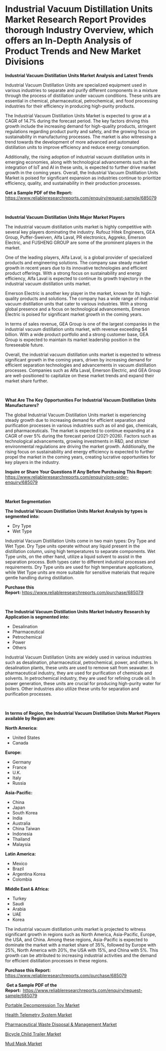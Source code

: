 <p><h1>Industrial Vacuum Distillation Units Market Research Report Provides thorough Industry Overview, which offers an In-Depth Analysis of Product Trends and New Market Divisions</h1></p><p><strong>Industrial Vacuum Distillation Units Market Analysis and Latest Trends</strong></p>
<p><p>Industrial Vacuum Distillation Units are specialized equipment used in various industries to separate and purify different components in a mixture through the process of distillation under vacuum conditions. These units are essential in chemical, pharmaceutical, petrochemical, and food processing industries for their efficiency in producing high-purity products.</p><p>The Industrial Vacuum Distillation Units Market is expected to grow at a CAGR of 14.7% during the forecast period. The key factors driving this growth include the increasing demand for high-quality products, stringent regulations regarding product purity and safety, and the growing focus on sustainability in manufacturing processes. The market is also witnessing a trend towards the development of more advanced and automated distillation units to improve efficiency and reduce energy consumption.</p><p>Additionally, the rising adoption of industrial vacuum distillation units in emerging economies, along with technological advancements such as the integration of IoT and AI in these units, is expected to further drive market growth in the coming years. Overall, the Industrial Vacuum Distillation Units Market is poised for significant expansion as industries continue to prioritize efficiency, quality, and sustainability in their production processes.</p></p>
<p><strong>Get a Sample PDF of the Report:&nbsp;</strong> <a href="https://www.reliableresearchreports.com/enquiry/request-sample/685079">https://www.reliableresearchreports.com/enquiry/request-sample/685079</a></p>
<p>&nbsp;</p>
<p><strong>Industrial Vacuum Distillation Units Major Market Players</strong></p>
<p><p>The industrial vacuum distillation units market is highly competitive with several key players dominating the industry. Rufouz Hitek Engineers, GEA Group, Puffer-Sweiven, Alfa Laval, PR electronics, Aggreko, Emerson Electric, and FUSHENG GROUP are some of the prominent players in the market.</p><p>One of the leading players, Alfa Laval, is a global provider of specialized products and engineering solutions. The company saw steady market growth in recent years due to its innovative technologies and efficient product offerings. With a strong focus on sustainability and energy efficiency, Alfa Laval is expected to continue its growth trajectory in the industrial vacuum distillation units market.</p><p>Emerson Electric is another key player in the market, known for its high-quality products and solutions. The company has a wide range of industrial vacuum distillation units that cater to various industries. With a strong global presence and a focus on technological advancements, Emerson Electric is poised for significant market growth in the coming years.</p><p>In terms of sales revenue, GEA Group is one of the largest companies in the industrial vacuum distillation units market, with revenue exceeding $4 billion. With a wide product portfolio and a strong customer base, GEA Group is expected to maintain its market leadership position in the foreseeable future.</p><p>Overall, the industrial vacuum distillation units market is expected to witness significant growth in the coming years, driven by increasing demand for efficient separation technologies and advancements in vacuum distillation processes. Companies such as Alfa Laval, Emerson Electric, and GEA Group are well-positioned to capitalize on these market trends and expand their market share further.</p></p>
<p>&nbsp;</p>
<p><strong>What Are The Key Opportunities For Industrial Vacuum Distillation Units Manufacturers?</strong></p>
<p><p>The global Industrial Vacuum Distillation Units market is experiencing steady growth due to increasing demand for efficient separation and purification processes in various industries such as oil and gas, chemicals, and pharmaceuticals. The market is expected to continue expanding at a CAGR of over 5% during the forecast period (2021-2026). Factors such as technological advancements, growing investments in R&D, and stricter environmental regulations are driving the market growth. Additionally, the rising focus on sustainability and energy efficiency is expected to further propel the market in the coming years, creating lucrative opportunities for key players in the industry.</p></p>
<p><strong>Inquire or Share Your Questions If Any Before Purchasing This Report:</strong> <a href="https://www.reliableresearchreports.com/enquiry/pre-order-enquiry/685079">https://www.reliableresearchreports.com/enquiry/pre-order-enquiry/685079</a></p>
<p>&nbsp;</p>
<p><strong>Market Segmentation</strong></p>
<p><strong>The Industrial Vacuum Distillation Units Market Analysis by types is segmented into:</strong></p>
<p><ul><li>Dry Type</li><li>Wet Type</li></ul></p>
<p><p>Industrial Vacuum Distillation Units come in two main types: Dry Type and Wet Type. Dry Type units operate without any liquid present in the distillation column, using high temperatures to separate components. Wet Type units, on the other hand, utilize a liquid solvent to assist in the separation process. Both types cater to different industrial processes and requirements. Dry Type units are used for high temperature applications, while Wet Type units are more suitable for sensitive materials that require gentle handling during distillation.</p></p>
<p><strong>Purchase this Report:&nbsp;</strong><a href="https://www.reliableresearchreports.com/purchase/685079">https://www.reliableresearchreports.com/purchase/685079</a></p>
<p>&nbsp;</p>
<p><strong>The Industrial Vacuum Distillation Units Market Industry Research by Application is segmented into:</strong></p>
<p><ul><li>Desalination</li><li>Pharmaceutical</li><li>Petrochemical</li><li>Power</li><li>Others</li></ul></p>
<p><p>Industrial Vacuum Distillation Units are widely used in various industries such as desalination, pharmaceutical, petrochemical, power, and others. In desalination plants, these units are used to remove salt from seawater. In pharmaceutical industry, they are used for purification of chemicals and solvents. In petrochemical industry, they are used for refining crude oil. In power generation, these units are crucial for producing high-purity water for boilers. Other industries also utilize these units for separation and purification processes.</p></p>
<p>&nbsp;</p>
<p><strong>In terms of Region, the Industrial Vacuum Distillation Units Market Players available by Region are:</strong></p>
<p>
    <p> <strong> North America: </strong>
        <ul>
            <li>United States</li>
            <li>Canada</li>
        </ul>
        </p> 
    <p> <strong> Europe: </strong>
        <ul>
            <li>Germany</li>
            <li>France</li>
            <li>U.K.</li>
            <li>Italy</li>
            <li>Russia</li>
        </ul>
        </p> 
    <p> <strong> Asia-Pacific: </strong>
        <ul>
            <li>China</li>
            <li>Japan</li>
            <li>South Korea</li>
            <li>India</li>
            <li>Australia</li>
            <li>China Taiwan</li>
            <li>Indonesia</li>
            <li>Thailand</li>
            <li>Malaysia</li>
        </ul>
        </p> 
    <p> <strong> Latin America: </strong>
        <ul>
            <li>Mexico</li>
            <li>Brazil</li>
            <li>Argentina Korea</li>
            <li>Colombia</li>
        </ul>
        </p> 
    <p> <strong> Middle East & Africa: </strong>
        <ul>
            <li>Turkey</li>
            <li>Saudi</li>
            <li>Arabia</li>
            <li>UAE</li>
            <li>Korea</li>
        </ul>
    </p>
    </p>
<p><p>The industrial vacuum distillation units market is projected to witness significant growth in regions such as North America, Asia-Pacific, Europe, the USA, and China. Among these regions, Asia-Pacific is expected to dominate the market with a market share of 35%, followed by Europe with 25%, North America with 20%, the USA with 15%, and China with 5%. This growth can be attributed to increasing industrial activities and the demand for efficient distillation processes in these regions.</p></p>
<p><strong>Purchase this Report: </strong><a href="https://www.reliableresearchreports.com/purchase/685079">https://www.reliableresearchreports.com/purchase/685079</a></p>
<p>&nbsp;<strong>Get a Sample PDF of the Report:&nbsp;&nbsp;</strong><a href="https://www.reliableresearchreports.com/enquiry/request-sample/685079">https://www.reliableresearchreports.com/enquiry/request-sample/685079</a></p>
<p><strong></strong></p>
<p><p><a href="https://github.com/dx0328/Market-Research-Report-List-1/blob/main/portable-decompression-toy-market.md">Portable Decompression Toy Market</a></p><p><a href="https://fuschia-pecorino-a6d.notion.site/Health-Telemetry-System-Market-Size-Focuses-on-Market-Dynamics-In-Depth-Analysis-and-Future-Project-1d79024da2d1498bbdc105ee26edc906">Health Telemetry System Market</a></p><p><a href="https://changeable-paste-463.notion.site/Pharmaceutical-Waste-Disposal-Management-Market-Size-Growth-and-Forecast-from-2024-2031-52df73af03c04668999340c2cd5a5e9e">Pharmaceutical Waste Disposal & Management Market</a></p><p><a href="https://view.publitas.com/reportprime-1/bicycle-child-trailer-market-offer-valuable-insights-into-market-size-market-share-market-trends-and-projections-spanning-from-2024-to-2031/">Bicycle Child Trailer Market</a></p><p><a href="https://view.publitas.com/reportprime-1/mud-mask-market-insights-market-players-and-forecast-till-2031/">Mud Mask Market</a></p></p>